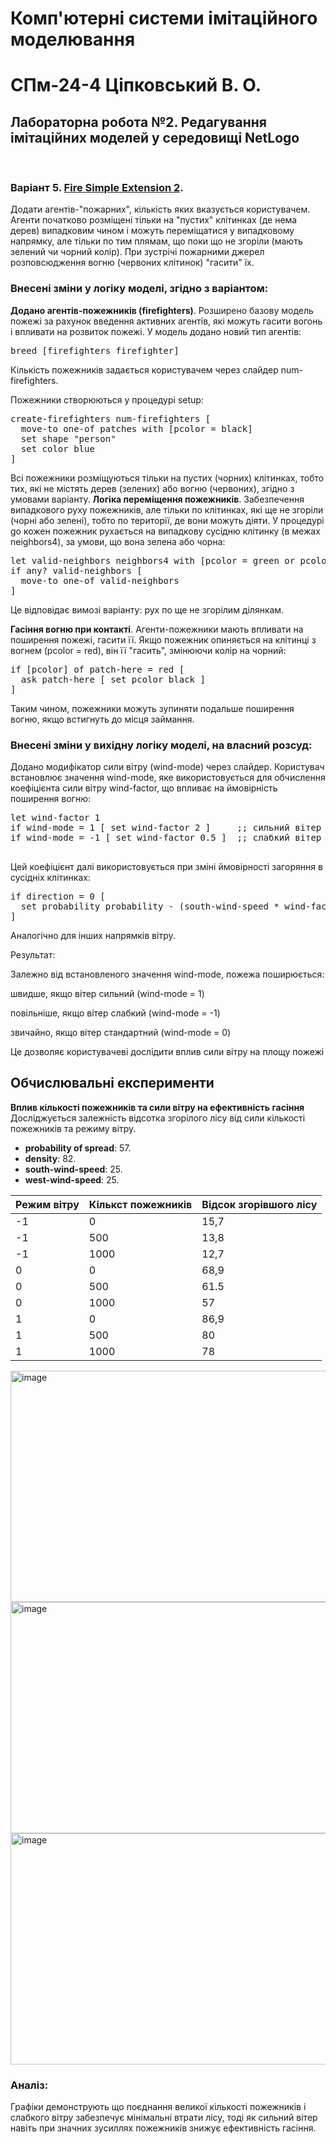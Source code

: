 <h1>Комп'ютерні системи імітаційного моделювання</h1>
<h1>СПм-24-4 Ціпковський В. О.</h1>
<h2>Лабораторна робота №2. Редагування імітаційних моделей у середовищі NetLogo
</h2>
<br>

### Варіант 5. [Fire Simple Extension 2](http://www.netlogoweb.org/launch#http://www.netlogoweb.org/assets/modelslib/IABM%20Textbook/chapter%203/Fire%20Extensions/Fire%20Simple%20Extension%202.nlogo). 
Додати агентів-"пожарних", кількість яких вказується користувачем. Агенти початково розміщені тільки на "пустих" клітинках (де нема дерев) випадковим чином і можуть переміщатися у випадковому напрямку, але тільки по тим плямам, що поки що не згоріли (мають зелений чи чорний колір). При зустрічі пожарними джерел розповсюдження вогню (червоних клітинок) "гасити" їх.

### Внесені зміни у логіку моделі, згідно з варіантом:

**Додано агентів-пожежників (firefighters)**. Розширено базову модель пожежі за рахунок введення активних агентів, які можуть гасити вогонь і впливати на розвиток пожежі. У модель додано новий тип агентів:
<pre>
breed [firefighters firefighter]
</pre>

Кількість пожежників задається користувачем через слайдер num-firefighters.

Пожежники створюються у процедурі setup:
<pre>
create-firefighters num-firefighters [
  move-to one-of patches with [pcolor = black]
  set shape "person"
  set color blue
]
</pre>

Всі пожежники розміщуються тільки на пустих (чорних) клітинках, тобто тих, які не містять дерев (зелених) або вогню (червоних), згідно з умовами варіанту.
**Логіка переміщення пожежників**. Забезпечення випадкового руху пожежників, але тільки по клітинках, які ще не згоріли (чорні або зелені), тобто по території, де вони можуть діяти. У процедурі go кожен пожежник рухається на випадкову сусідню клітинку (в межах neighbors4), за умови, що вона зелена або чорна:
<pre>
let valid-neighbors neighbors4 with [pcolor = green or pcolor = black]
if any? valid-neighbors [
  move-to one-of valid-neighbors
]
</pre>

Це відповідає вимозі варіанту: рух по ще не згорілим ділянкам.

**Гасіння вогню при контакті**. Агенти-пожежники мають впливати на поширення пожежі, гасити її. Якщо пожежник опиняється на клітинці з вогнем (pcolor = red), він її "гасить", змінюючи колір на чорний:
<pre>
if [pcolor] of patch-here = red [
  ask patch-here [ set pcolor black ]
]
</pre>
Таким чином, пожежники можуть зупиняти подальше поширення вогню, якщо встигнуть до місця займання.


### Внесені зміни у вихідну логіку моделі, на власний розсуд:
Додано модифікатор сили вітру (wind-mode) через слайдер. Користувач встановлює значення wind-mode, яке використовується для обчислення коефіцієнта сили вітру wind-factor, що впливає на ймовірність поширення вогню:
<pre>
let wind-factor 1
if wind-mode = 1 [ set wind-factor 2 ]     ;; сильний вітер
if wind-mode = -1 [ set wind-factor 0.5 ]  ;; слабкий вітер

</pre>
Цей коефіцієнт далі використовується при зміні ймовірності загоряння в сусідніх клітинках:
<pre>
if direction = 0 [
  set probability probability - (south-wind-speed * wind-factor)
]
</pre>

Аналогічно для інших напрямків вітру.

Результат:

Залежно від встановленого значення wind-mode, пожежа поширюється:

швидше, якщо вітер сильний (wind-mode = 1)

повільніше, якщо вітер слабкий (wind-mode = -1)

звичайно, якщо вітер стандартний (wind-mode = 0)

Це дозволяє користувачеві дослідити вплив сили вітру на площу пожежі

## Обчислювальні експерименти
**Вплив кількості пожежників та сили вітру на ефективність гасіння**
Досліджується залежність відсотка згорілого лісу від сили кількості пожежників та режиму вітру.
- **probability of spread**: 57.
- **density**: 82.
- **south-wind-speed**: 25.
- **west-wind-speed**: 25.

<table>
<thead>
<tr><th>Режим вітру</th><th>Кількст пожежників</th><th>Відсок згорівшого лісу</th></tr>
</thead>
<tbody>
<tr><td>-1</td><td>0</td><td>15,7</td></tr>
<tr><td>-1</td><td>500</td><td>13,8 </td></tr>
<tr><td>-1</td><td>1000</td><td>12,7 </td></tr>
<tr><td>0</td><td>0</td><td>68,9 </td></tr>
<tr><td>0</td><td>500</td><td>61.5</td></tr>
<tr><td>0</td><td>1000</td><td>57</td></tr>
<tr><td>1</td><td>0</td><td>86,9</td></tr>
<tr><td>1</td><td>500</td><td>80</td></tr>
<tr><td>1</td><td>1000</td><td>78</td></tr>

</tbody>
</table>


<img width="626" height="370" alt="image" src="https://github.com/user-attachments/assets/b011a4f3-6c3d-4baf-b9c4-4e0b8921ac86" />
<img width="626" height="370" alt="image" src="https://github.com/user-attachments/assets/3fe83a61-bb7d-4024-b0a1-d94b6f5179cc" />
<img width="626" height="370" alt="image" src="https://github.com/user-attachments/assets/fd31318e-dd5b-4bf9-89a6-df94d319ba22" />

### Аналіз:
Графіки демонструють що поєднання великої кількості пожежників і слабкого вітру забезпечує мінімальні втрати лісу, тоді як сильний вітер навіть при значних зусиллях пожежників знижує ефективність гасіння.




